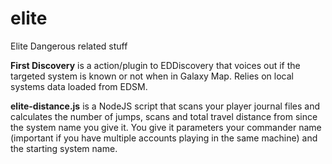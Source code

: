 # elite
Elite Dangerous related stuff

**First Discovery** is a action/plugin to EDDiscovery that voices out if the targeted system is known or not when in Galaxy Map. Relies on local systems data loaded from EDSM.

**elite-distance.js** is a NodeJS script that scans your player journal files and calculates the number of jumps, scans and total travel distance from since the system name you give it. You give it parameters your commander name (important if you have multiple accounts playing in the same machine) and the starting system name.
